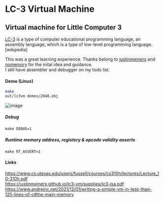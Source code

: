 # LC-3 Virtual Machine

## Virtual machine for Little Computer 3

[LC-3](https://en.wikipedia.org/wiki/Little_Computer_3) is a type of computer educational programming language, an assembly language, which is a type of low-level programming language. [wikipedia]

This was a great learning experience. Thanks belong to [justinmeiners](https://github.com/justinmeiners) and [nomemory](https://github.com/nomemory) for the inital idea and guidance.<br>
I still have assembler and debugger on my todo list.

#### Demo (Linux)
```bash
make
out/lc3vm demos/2048.obj
````
![image](https://user-images.githubusercontent.com/66251857/151396365-865ba8b7-d417-4ef9-9fa6-6b55d97157ff.png)

##### Debug
`
make DEBUG=1
`
##### Runtime memory address, registery & opcode validity asserts
`
make RT_ASSERT=1
`

#### Links
https://www.cs.utexas.edu/users/fussell/courses/cs310h/lectures/Lecture_10-310h.pdf <br>
https://justinmeiners.github.io/lc3-vm/supplies/lc3-isa.pdf <br>
https://www.andreinc.net/2021/12/01/writing-a-simple-vm-in-less-than-125-lines-of-c#the-main-memory
